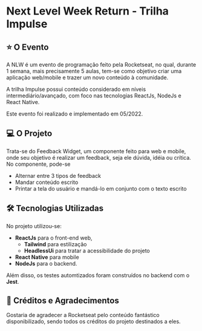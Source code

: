 # Next Level Week Return - Trilha Impulse

## ⭐ O Evento

A NLW é um evento de programação feito pela Rocketseat, no qual, durante 1 semana, mais precisamente 5 aulas, tem-se como objetivo criar uma aplicação web/mobile e trazer um novo conteúdo à comunidade.

A trilha Impulse possui conteúdo considerado em níveis intermediário/avançado, com foco nas tecnologias ReactJs, NodeJs e React Native.

Este evento foi realizado e implementado em 05/2022.

## 💻 O Projeto

Trata-se do Feedback Widget, um componente feito para web e mobile, onde seu objetivo é realizar um feedback, seja ele dúvida, idéia ou crítica. No componente, pode-se

- Alternar entre 3 tipos de feedback
- Mandar conteúdo escrito
- Printar a tela do usuário e mandá-lo em conjunto com o texto escrito

## 🛠 Tecnologias Utilizadas

No projeto utilizou-se:

- **ReactJs** para o front-end web,
  - **Tailwind** para estilização
  - **HeadlessUi** para tratar a acessibilidade do projeto
- **React Native** para mobile
- **NodeJs** para o backend.

Além disso, os testes automtizados foram construídos no backend com o **Jest**.

## 🧠 Créditos e Agradecimentos

Gostaria de agradecer a Rocketseat pelo conteúdo fantástico disponibilizado, sendo todos os créditos do projeto destinados a eles.
